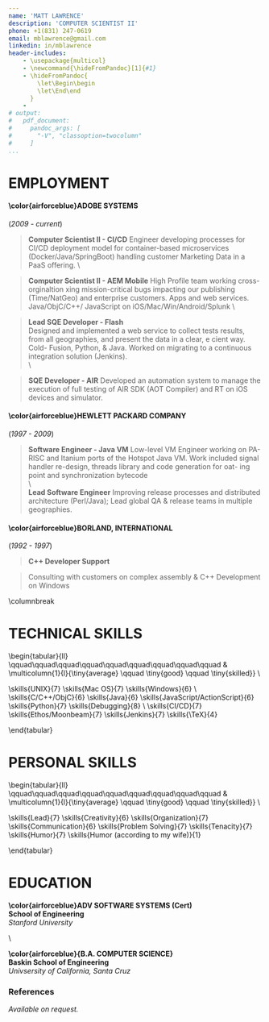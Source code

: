 ```yaml
---
name: 'MATT LAWRENCE'
description: 'COMPUTER SCIENTIST II'
phone: +1(831) 247-0619
email: mblawrence@gmail.com
linkedin: in/mblawrence
header-includes:
    - \usepackage{multicol}
    - \newcommand{\hideFromPandoc}[1]{#1}
    - \hideFromPandoc{
        \let\Begin\begin
        \let\End\end
      }
    -  
# output: 
#   pdf_document:
#     pandoc_args: [
#       "-V", "classoption=twocolumn"
#     ]
...
```

# EMPLOYMENT

#### \color{airforceblue}**ADOBE SYSTEMS**
 (_2009 - current_)


> **Computer Scientist II - CI/CD**
> Engineer developing processes for CI/CD
deployment model for container-based microservices
(Docker/Java/SpringBoot) handling
customer Marketing Data in a PaaS offering.
\   

> **Computer Scientist II - AEM Mobile**
> High Profile team working cross-orginaltion  xing mission-critical bugs impacting our publishing (Time/NatGeo) and enterprise customers. Apps and web services. Java/ObjC/C++/ JavaScript on iOS/Mac/Win/Android/Splunk
\   

> **Lead SQE Developer - Flash**  
> Designed and implemented a web service to collect tests results, from all geographies, and present the data in a clear, e cient way. Cold- Fusion, Python, & Java. Worked on migrating to a continuous integration solution (Jenkins).  
\   

> **SQE Developer - AIR**
> Developed an automation system to manage the execution of full testing of AIR SDK (AOT Compiler) and RT on iOS devices and simulator.

#### \color{airforceblue}**HEWLETT PACKARD COMPANY**
(_1997 - 2009_)

> **Software Engineer - Java VM**
> Low-level VM Engineer working on PA-RISC and Itanium ports of the Hotspot Java VM. Work included signal handler re-design, threads library and code generation for  oat- ing point and synchronization bytecode  
\   
> **Lead Software Engineer**
> Improving release processes and distributed architecture (Perl/Java); Lead global QA & release teams in multiple geographies.

#### \color{airforceblue}**BORLAND, INTERNATIONAL**
(_1992 - 1997_)

> **C++ Developer Support**

> Consulting with customers on complex assembly & C++ Development on Windows

\columnbreak


# TECHNICAL SKILLS
\begin{tabular}{ll}
\qquad\qquad\qquad\qquad\qquad\qquad\qquad\qquad\qquad & \multicolumn{1}{l}{\tiny{average} \qquad \tiny{good} \qquad  \tiny{skilled}} \\

\skills{UNIX}{7}
\skills{Mac OS}{7}
\skills{Windows}{6}
\\
\skills{C/C++/ObjC}{6}
\skills{Java}{6}
\skills{JavaScript/ActionScript}{6}
\skills{Python}{7}
\skills{Debugging}{8}
\\
\skills{CI/CD}{7}
\skills{Ethos/Moonbeam}{7}
\skills{Jenkins}{7}
\skills{\TeX}{4}

\end{tabular} 

# PERSONAL SKILLS
\begin{tabular}{ll}
\qquad\qquad\qquad\qquad\qquad\qquad\qquad\qquad\qquad & \multicolumn{1}{l}{\tiny{average} \qquad \tiny{good} \qquad  \tiny{skilled}} \\

\skills{Lead}{7}
\skills{Creativity}{6}
\skills{Organization}{7}
\skills{Communication}{6}
\skills{Problem Solving}{7}
\skills{Tenacity}{7}
\skills{Humor}{7}
\skills{Humor (according to my wife)}{1}

\end{tabular} 

# EDUCATION
**\color{airforceblue}ADV SOFTWARE SYSTEMS (Cert)**  
**School of Engineering**  
_Stanford University_  

\   
  
**\color{airforceblue}{B.A. COMPUTER SCIENCE}**  
**Baskin School of Engineering**  
_Univsersity of California, Santa Cruz_  


### References

_Available on request._





